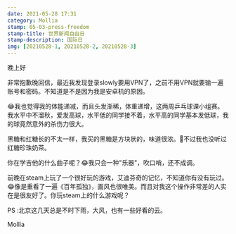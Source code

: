 ```yaml
---
date: 2021-05-28 17:31
category: Mollia
stamp: 05-03-press-freedom
stamp-title: 世界新闻自由日
stamp-description: 国际日
img: [20210528-1, 20210528-2, 20210528-3]
---
```


<p>
晚上好

非常抱歉晚回信，最近我发现登录slowly要用VPN了，之前不用VPN就要输一遍账号和密码。不知道是不是因为我是安卓机的原因。

😂我也觉得我的体能递减，而且头发渐稀，体重递增，这两周乒乓球课小组赛。我水平中不溜秋，爱发高球，水平低的同学接不着，水平高的同学基本发低球，我的球竟然意外的杀伤力很大。

黑糖和红糖长的不太一样，我买的黑糖是方块状的，味道很浓。🤣不过我也没听过红糖珍珠奶茶。

你在学吉他的什么曲子呢？😂我只会一种"乐器"，吹口哨，还不成调。

前晚在steam上玩了一个很好玩的游戏，艾迪芬奇的记忆，不知道你有没有玩过。😂像是重看了一遍《百年孤独》，画风也很唯美。而且对我这个操作非常差的人实在是很友好了。你玩steam上的什么游戏呢？

PS :北京这几天总是不时下雨，大风，也有一些好看的云。

Mollia
</p>